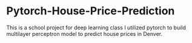 # Pytorch-House-Price-Prediction
This is a school project for deep learning class
I utilized pytorch to build multilayer perceptron model to predict house prices in Denver.
